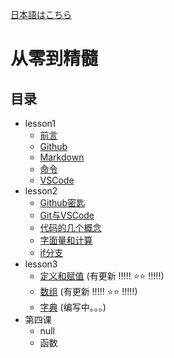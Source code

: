 [日本語はこちら](/docs/ja.md)

# 从零到精髓

## 目录

- lesson1
  - [前言](/chinese/lessons/lesson1/0_前言.md)
  - [Github](/chinese/lessons/lesson1/1_Github.md)
  - [Markdown](/chinese/lessons/lesson1/2_Markdown.md)
  - [命令](/chinese/lessons/lesson1/3_Command.md)
  - [VSCode](/chinese/lessons/lesson1/4_VSCode.md)
- lesson2
  - [Github密匙](/chinese/lessons/lesson2/1_github_key.md)
  - [Git与VSCode](/chinese/lessons/lesson2/2_git_vscode.md)
  - [代码的几个概念](/chinese/lessons/lesson2/3_coding_concept.md)
  - [字面量和计算](/chinese/lessons/lesson2/4_literal_calculate.md)
  - [if分支](/chinese/lessons/lesson2/5_if.md)
- lesson3
  - [定义和赋值](/chinese/lessons/lesson3/1_variable.md) (有更新 !!!!! ⭐️⭐️ !!!!!)
  - [数组](/chinese/lessons/lesson3/2_collection_list.md)  (有更新 !!!!! ⭐️⭐️ !!!!!)
  - [字典](/chinese/lessons/lesson3/3_collection_map.md) (编写中。。。)
- 第四课
  - null
  - 函数
